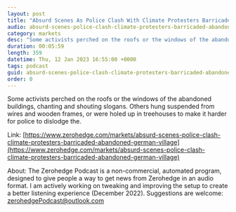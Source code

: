 ```yaml
---
layout: post
title: "Absurd Scenes As Police Clash With Climate Protesters Barricaded In Abandoned German Village"
audio: absurd-scenes-police-clash-climate-protesters-barricaded-abandoned-german-village-1
category: markets
desc: "Some activists perched on the roofs or the windows of the abandoned buildings, chanting and shouting slogans. Others hung suspended from wires and wooden frames, or were holed up in treehouses to make it harder for police to dislodge the."
duration: 00:05:59
length: 359
datetime: Thu, 12 Jan 2023 16:55:00 +0000
tags: podcast
guid: absurd-scenes-police-clash-climate-protesters-barricaded-abandoned-german-village-0
order: 0
---
```

Some activists perched on the roofs or the windows of the abandoned buildings, chanting and shouting slogans. Others hung suspended from wires and wooden frames, or were holed up in treehouses to make it harder for police to dislodge the.

Link: [https://www.zerohedge.com/markets/absurd-scenes-police-clash-climate-protesters-barricaded-abandoned-german-village](https://www.zerohedge.com/markets/absurd-scenes-police-clash-climate-protesters-barricaded-abandoned-german-village)

About: The Zerohedge Podcast is a non-commercial, automated program, designed to give people a way to get news from Zerohedge in an audio format.  I am actively working on tweaking and improving the setup to create a better listening experience (December 2022).  Suggestions are welcome: [zerohedgePodcast@outlook.com](mailto:zerohedgePodcast@outlook.com)